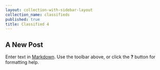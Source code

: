 ```yaml
---
layout: collection-with-sidebar-layout
collection_name: classifieds
published: true
title: Classified 4
---
```

## A New Post

Enter text in [Markdown](http://daringfireball.net/projects/markdown/). Use the toolbar above, or click the **?** button for formatting help.
